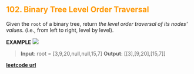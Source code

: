 <h2 style="color:#F90;">102. Binary Tree Level Order Traversal</h2>

Given the `root` of a binary tree, return _the level order traversal of its nodes' values_. (i.e., from left to right, level by level).

**EXAMPLE**
![](https://assets.leetcode.com/uploads/2021/02/19/tree1.jpg)
>**Input**: root = [3,9,20,null,null,15,7]
**Output**: \[[3],[9,20],[15,7]]


**[leetcode url](https://leetcode.com/problems/binary-tree-level-order-traversal/description/)**